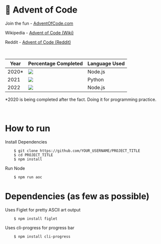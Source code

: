 # 🎄 Advent of Code

Join the fun - <a href="https://adventofcode.com/">AdventOfCode.com</a>

Wikipedia - <a href="https://en.wikipedia.org/wiki/Advent_of_Code">Advent of Code (Wiki)</a>

Reddit - <a href="https://www.reddit.com/r/adventofcode/">Advent of Code (Reddit)</a>

<br>

<!-- https://github.com/gepser/markdown-progress -->
| Year            | Percentage Completed              | Language Used           |
| --------------- | --------------------------------- | ----------------------- |
| 2020*           | ![](https://geps.dev/progress/12) | Node.js                 |
| 2021            | ![](https://geps.dev/progress/12) | Python                  |
| 2022            | ![](https://geps.dev/progress/16) | Node.js                 |

*2020 is being completed after the fact.  Doing it for programming practice. 

<br>

# How to run


Install Dependencies
```
    $ git clone https://github.com/YOUR_USERNAME/PROJECT_TITLE
    $ cd PROJECT_TITLE
    $ npm install
```

Run Node
```
    $ npm run aoc
```

# Dependencies (as few as possible)


Uses Figlet for pretty ASCII art output
```
    $ npm install figlet
```

Uses cli-progress for progress bar
```
    $ npm install cli-progress
```